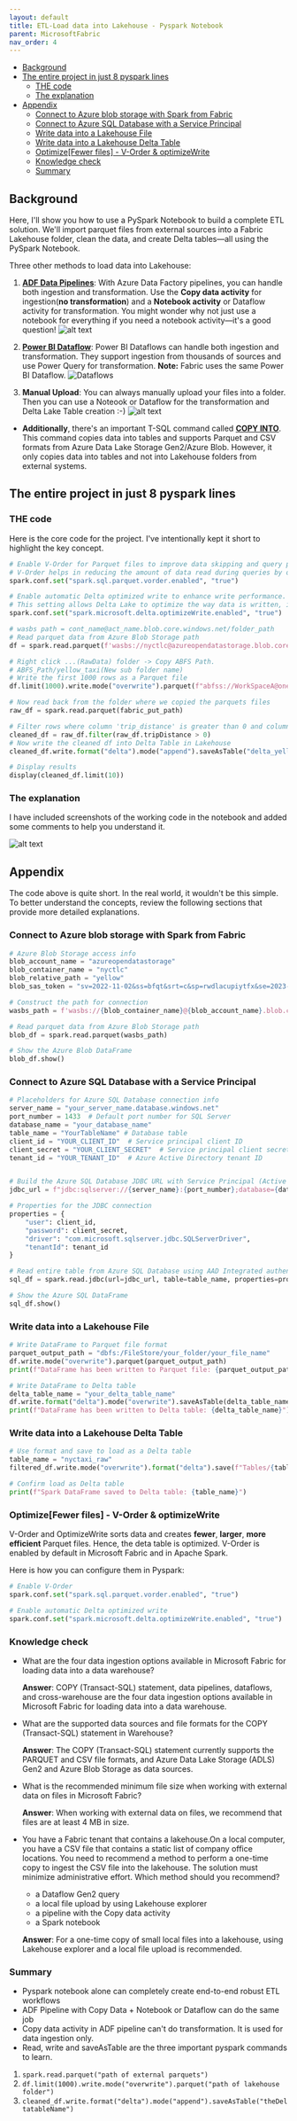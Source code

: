 ```yaml
---
layout: default
title: ETL-Load data into Lakehouse - Pyspark Notebook
parent: MicrosoftFabric
nav_order: 4
---
```

- [Background](#background)
- [The entire project in just 8 pyspark lines](#the-entire-project-in-just-8-pyspark-lines)
  - [THE code](#the-code)
  - [The explanation](#the-explanation)
- [Appendix](#appendix)
  - [Connect to Azure blob storage with Spark from Fabric](#connect-to-azure-blob-storage-with-spark-from-fabric)
  - [Connect to Azure SQL Database with a Service Principal](#connect-to-azure-sql-database-with-a-service-principal)
  - [Write data into a Lakehouse File](#write-data-into-a-lakehouse-file)
  - [Write data into a Lakehouse Delta Table](#write-data-into-a-lakehouse-delta-table)
  - [Optimize\[Fewer files\] - V-Order \& optimizeWrite](#optimizefewer-files---v-order--optimizewrite)
  - [Knowledge check](#knowledge-check)
  - [Summary](#summary)

## Background

Here, I'll show you how to use a PySpark Notebook to build a complete ETL solution. We'll import parquet files from external sources into a Fabric Lakehouse folder, clean the data, and create Delta tables—all using the PySpark Notebook.

Three other methods to load data into Lakehouse:

1. [**ADF Data Pipelines**](https://learn.microsoft.com/en-us/fabric/data-warehouse/ingest-data-pipelines): With Azure Data Factory pipelines, you can handle both ingestion and transformation. Use the **Copy data activity** for ingestion(**no transformation**) and a **Notebook activity** or Dataflow activity for transformation. You might wonder why not just use a notebook for everything if you need a notebook activity—it's a good question!
  ![alt text](image-1.png)

2. [**Power BI Dataflow**](https://learn.microsoft.com/en-us/fabric/data-factory/dataflows-gen2-overview): Power BI Dataflows can handle both ingestion and transformation. They support ingestion from thousands of sources and use Power Query for transformation. **Note:** Fabric uses the same Power BI Dataflow.
   ![Dataflows](image.png)

3. **Manual Upload**: You can always manually upload your files into a folder. Then you can use a Noteook or Dataflow for the transformation and Delta Lake Table creation :-)
  ![alt text](image-2.png)

- **Additionally**, there's an important T-SQL command called [**COPY INTO**](https://learn.microsoft.com/en-us/sql/t-sql/statements/copy-into-transact-sql?view=fabric&preserve-view=true). This command copies data into tables and supports Parquet and CSV formats from Azure Data Lake Storage Gen2/Azure Blob. However, it only copies data into tables and not into Lakehouse folders from external systems.

## The entire project in just 8 pyspark lines

### THE code

Here is the core code for the project. I've intentionally kept it short to highlight the key concept.

```python
# Enable V-Order for Parquet files to improve data skipping and query performance.
# V-Order helps in reducing the amount of data read during queries by organizing the data for better compression and faster access.
spark.conf.set("spark.sql.parquet.vorder.enabled", "true")  

# Enable automatic Delta optimized write to enhance write performance.
# This setting allows Delta Lake to optimize the way data is written, improving speed and efficiency.
spark.conf.set("spark.microsoft.delta.optimizeWrite.enabled", "true")

# wasbs path = cont_name@act_name.blob.core.windows.net/folder_path
# Read parquet data from Azure Blob Storage path
df = spark.read.parquet(f'wasbs://nyctlc@azureopendatastorage.blob.core.windows.net/yellow')

# Right click ...(RawData) folder -> Copy ABFS Path.
# ABFS_Path/yellow_taxi(New sub folder name)
# Write the first 1000 rows as a Parquet file
df.limit(1000).write.mode("overwrite").parquet(f"abfss://WorkSpaceA@onelake.dfs.fabric.microsoft.com/LakeHouseBhutu.Lakehouse/Files/RawData/yellow_taxi")

# Now read back from the folder where we copied the parquets files
raw_df = spark.read.parquet(fabric_put_path)   

# Filter rows where column 'trip_distance' is greater than 0 and column 'fare_amount' is greater than 0
cleaned_df = raw_df.filter(raw_df.tripDistance > 0)
# Now write the cleaned df into Delta Table in Lakehouse
cleaned_df.write.format("delta").mode("append").saveAsTable("delta_yellow_taxi")

# Display results
display(cleaned_df.limit(10))

```

### The explanation

I have included screenshots of the working code in the notebook and added some comments to help you understand it.

![alt text](images\8linesproject.png)

## Appendix

The code above is quite short. In the real world, it wouldn't be this simple. To better understand the concepts, review the following sections that provide more detailed explanations.

### Connect to Azure blob storage with Spark from Fabric

```python
# Azure Blob Storage access info
blob_account_name = "azureopendatastorage"
blob_container_name = "nyctlc"
blob_relative_path = "yellow"
blob_sas_token = "sv=2022-11-02&ss=bfqt&srt=c&sp=rwdlacupiytfx&se=2023-09-08T23:50:02Z&st=2023-09-08T15:50:02Z&spr=https&sig=abcdefg123456" 

# Construct the path for connection
wasbs_path = f'wasbs://{blob_container_name}@{blob_account_name}.blob.core.windows.net/{blob_relative_path}?{blob_sas_token}'

# Read parquet data from Azure Blob Storage path
blob_df = spark.read.parquet(wasbs_path)

# Show the Azure Blob DataFrame
blob_df.show()
```

### Connect to Azure SQL Database with a Service Principal

```python
# Placeholders for Azure SQL Database connection info
server_name = "your_server_name.database.windows.net"
port_number = 1433  # Default port number for SQL Server
database_name = "your_database_name"
table_name = "YourTableName" # Database table
client_id = "YOUR_CLIENT_ID"  # Service principal client ID
client_secret = "YOUR_CLIENT_SECRET"  # Service principal client secret
tenant_id = "YOUR_TENANT_ID"  # Azure Active Directory tenant ID


# Build the Azure SQL Database JDBC URL with Service Principal (Active Directory Integrated)
jdbc_url = f"jdbc:sqlserver://{server_name}:{port_number};database={database_name};encrypt=true;trustServerCertificate=false;hostNameInCertificate=*.database.windows.net;loginTimeout=30;Authentication=ActiveDirectoryIntegrated"

# Properties for the JDBC connection
properties = {
    "user": client_id, 
    "password": client_secret,  
    "driver": "com.microsoft.sqlserver.jdbc.SQLServerDriver",
    "tenantId": tenant_id  
}

# Read entire table from Azure SQL Database using AAD Integrated authentication
sql_df = spark.read.jdbc(url=jdbc_url, table=table_name, properties=properties)

# Show the Azure SQL DataFrame
sql_df.show()
```

### Write data into a Lakehouse File

```python
# Write DataFrame to Parquet file format
parquet_output_path = "dbfs:/FileStore/your_folder/your_file_name"
df.write.mode("overwrite").parquet(parquet_output_path)
print(f"DataFrame has been written to Parquet file: {parquet_output_path}")

# Write DataFrame to Delta table
delta_table_name = "your_delta_table_name"
df.write.format("delta").mode("overwrite").saveAsTable(delta_table_name)
print(f"DataFrame has been written to Delta table: {delta_table_name}")
```

### Write data into a Lakehouse Delta Table

```python
# Use format and save to load as a Delta table
table_name = "nyctaxi_raw"
filtered_df.write.mode("overwrite").format("delta").save(f"Tables/{table_name}")

# Confirm load as Delta table
print(f"Spark DataFrame saved to Delta table: {table_name}")
```

### Optimize[Fewer files] - V-Order & optimizeWrite

V-Order and OptimizeWrite sorts data and creates **fewer**, **larger**, **more efficient** Parquet files. Hence, the deta table is optimized. V-Order is enabled by default in Microsoft Fabric and in Apache Spark.

Here is how you can configure them in Pyspark:

```python
# Enable V-Order 
spark.conf.set("spark.sql.parquet.vorder.enabled", "true")

# Enable automatic Delta optimized write
spark.conf.set("spark.microsoft.delta.optimizeWrite.enabled", "true")
```

### Knowledge check

- What are the four data ingestion options available in Microsoft Fabric for loading data into a data warehouse?

  **Answer**: COPY (Transact-SQL) statement, data pipelines, dataflows, and cross-warehouse are the four data ingestion options available in Microsoft Fabric for loading data into a data warehouse.

- What are the supported data sources and file formats for the COPY (Transact-SQL) statement in Warehouse? 
  
  **Answer**: The COPY (Transact-SQL) statement currently supports the PARQUET and CSV file formats, and Azure Data Lake Storage (ADLS) Gen2 and Azure Blob Storage as data sources.

- What is the recommended minimum file size when working with external data on files in Microsoft Fabric?
  
  **Answer**: When working with external data on files, we recommend that files are at least 4 MB in size.

- You have a Fabric tenant that contains a lakehouse.On a local computer, you have a CSV file that contains a static list of company office locations. You need to recommend a method to perform a one-time copy to ingest the CSV file into the lakehouse. The solution must minimize administrative effort.
Which method should you recommend?
  - a Dataflow Gen2 query
  - a local file upload by using Lakehouse explorer
  - a pipeline with the Copy data activity
  - a Spark notebook
    
  **Answer**: For a one-time copy of small local files into a lakehouse, using Lakehouse explorer and a local file upload is recommended.

### Summary

- Pyspark notebook alone can completely create end-to-end robust ETL workflows
- ADF Pipeline with Copy Data + Notebook or Dataflow can do the same job
- Copy data activity in ADF pipeline can't do transformation. It is used for data ingestion only.
- Read, write and saveAsTable are the three important pyspark commands to learn.

1. `spark.read.parquet("path of external parquets")`
2. `df.limit(1000).write.mode("overwrite").parquet("path of lakehouse folder")`
3. `cleaned_df.write.format("delta").mode("append").saveAsTable("theDeltatableName")`
